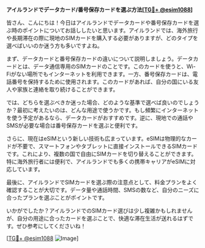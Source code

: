 **アイルランドでデータカード/番号保存カードを選ぶ方法[[TG💪+ @esim1088](https://t.me/s/esim1088)]**

皆さん、こんにちは！今日はアイルランドでデータカードや番号保存カードを選ぶ時のポイントについてお話ししたいと思います。アイルランドでは、海外旅行や長期滞在の際に現地のSIMカードを購入する必要がありますが、どのタイプを選べばいいのか迷う方も多いですよね。

まず、データカードと番号保存カードの違いについて説明しましょう。データカードとは、データ通信専用のSIMカードのことです。このカードを使うと、Wi-Fiがない場所でもインターネットを利用できます。一方、番号保存カードは、電話番号を保持するために使用されます。このカードがあれば、自分の国にいる友人や家族と連絡を取り続けることができます。

では、どちらを選ぶべきか迷った場合、どのような基準で選べば良いのでしょうか？最初に考えたいのは、どんな用途で使うかです。もし頻繁にインターネットを使う予定があるなら、データカードがおすすめです。逆に、現地での通話やSMSが必要な場合は番号保存カードを選ぶと便利です。

さらに、現在はeSIMという新しい技術も広まっています。eSIMは物理的なカードが不要で、スマートフォンやタブレットに直接インストールできるSIMカードです。これにより、複数の国で自由にSIMカードを切り替えることができます。特に海外旅行者には便利で、アイルランドでも多くの携帯キャリアがeSIMに対応しています。

最後に、アイルランドでSIMカードを選ぶ際の注意点として、料金プランをよく確認することが大切です。データ量や通話時間、SMSの数など、自分のニーズに合ったプランを選ぶことがポイントです。

いかがでしたか？アイルランドでのSIMカード選びは少し複雑かもしれませんが、自分の用途に合ったカードを選ぶことで、快適な滞在生活が送れるはずです。ぜひ参考にしてくださいね！

[[TG💪+ @esim1088](https://t.me/s/esim1088) ![Image](https://i.postimg.cc/Y0z9fWf4/image.png)]